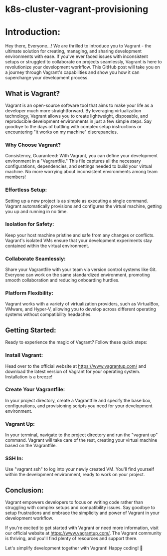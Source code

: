 # k8s-cluster-vagrant-provisioning



# Introduction:

Hey there, Everyone...! We are thrilled to introduce you to Vagrant - the ultimate solution for creating, managing, and sharing development environments with ease. If you've ever faced issues with inconsistent setups or struggled to collaborate on projects seamlessly, Vagrant is here to revolutionize your development workflow. This GitHub post will take you on a journey through Vagrant's capabilities and show you how it can supercharge your development process.

## What is Vagrant?
Vagrant is an open-source software tool that aims to make your life as a developer much more straightforward. By leveraging virtualization technology, Vagrant allows you to create lightweight, disposable, and reproducible development environments in just a few simple steps. Say goodbye to the days of battling with complex setup instructions or encountering "it works on my machine" discrepancies.

### Why Choose Vagrant?
Consistency, Guaranteed: With Vagrant, you can define your development environment in a "Vagrantfile." This file captures all the necessary configurations, dependencies, and settings needed to build your virtual machine. No more worrying about inconsistent environments among team members!

###  Effortless Setup: 

Setting up a new project is as simple as executing a single command. Vagrant automatically provisions and configures the virtual machine, getting you up and running in no time.

###  Isolation for Safety: 

Keep your host machine pristine and safe from any changes or conflicts. Vagrant's isolated VMs ensure that your development experiments stay contained within the virtual environment.

###  Collaborate Seamlessly: 

Share your Vagrantfile with your team via version control systems like Git. Everyone can work on the same standardized environment, promoting smooth collaboration and reducing onboarding hurdles.

### Platform Flexibility: 

Vagrant works with a variety of virtualization providers, such as VirtualBox, VMware, and Hyper-V, allowing you to develop across different operating systems without compatibility headaches.

## Getting Started:
Ready to experience the magic of Vagrant? Follow these quick steps:

###  Install Vagrant: 

Head over to the official website at https://www.vagrantup.com/ and download the latest version of Vagrant for your operating system. Installation is a breeze!

###  Create Your Vagrantfile:

In your project directory, create a Vagrantfile and specify the base box, configurations, and provisioning scripts you need for your development environment.

### Vagrant Up:

In your terminal, navigate to the project directory and run the "vagrant up" command. Vagrant will take care of the rest, creating your virtual machine based on the Vagrantfile.

###  SSH In: 
Use "vagrant ssh" to log into your newly created VM. You'll find yourself within the development environment, ready to work on your project.

## Conclusion:

Vagrant empowers developers to focus on writing code rather than struggling with complex setups and compatibility issues. Say goodbye to setup frustrations and embrace the simplicity and power of Vagrant in your development workflow.

If you're excited to get started with Vagrant or need more information, visit our official website at https://www.vagrantup.com/. The Vagrant community is thriving, and you'll find plenty of resources and support there.

Let's simplify development together with Vagrant! Happy coding! 🚀

